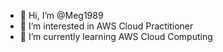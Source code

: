 - 👋 Hi, I’m @Meg1989
- 👀 I’m interested in AWS Cloud Practitioner
- 🌱 I’m currently learning AWS Cloud Computing 



<!---
Meg1989/Meg1989 is a ✨ special ✨ repository because its `README.md` (this file) appears on your GitHub profile.
You can click the Preview link to take a look at your changes.
--->
